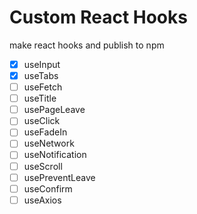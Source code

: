 # Custom React Hooks

make react hooks and publish to npm

- [x] useInput
- [x] useTabs
- [ ] useFetch
- [ ] useTitle
- [ ] usePageLeave
- [ ] useClick
- [ ] useFadeIn
- [ ] useNetwork
- [ ] useNotification
- [ ] useScroll
- [ ] usePreventLeave
- [ ] useConfirm
- [ ] useAxios
